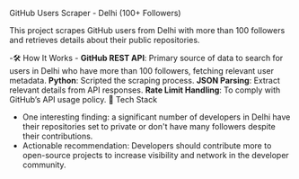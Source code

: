 GitHub Users Scraper - Delhi (100+ Followers)

This project scrapes GitHub users from Delhi with more than 100 followers and retrieves details about their public repositories.

-🛠️ How It Works - **GitHub REST API**: Primary source of data to search for users in Delhi who have more than 100 followers, fetching relevant user metadata. **Python**: Scripted the scraping process. **JSON Parsing**: Extract relevant details from API responses. **Rate Limit Handling**: To comply with GitHub’s API usage policy.
🧰 Tech Stack

- One interesting finding: a significant number of developers in Delhi have their repositories set to private or don't have many followers despite their contributions.
- Actionable recommendation: Developers should contribute more to open-source projects to increase visibility and network in the developer community.
